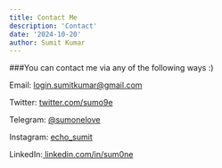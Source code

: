 ```yaml
---
title: Contact Me
description: 'Contact'
date: '2024-10-20'
author: Sumit Kumar
---
```


###You can contact me via any of the following ways :)

Email: login.sumitkumar@gmail.com 

Twitter: [twitter.com/sumo9e](https://twitter.com/sumo9e)

Telegram: [@sumonelove](https://t.me/sumonelove)

Instagram: [echo_sumit](https://www.instagram.com/echo_sumit)

LinkedIn:[ linkedin.com/in/sum0ne](https://www.linkedin.com/in/sum0ne)
